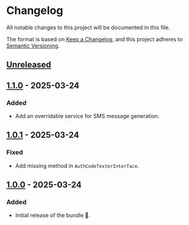 # Changelog

All notable changes to this project will be documented in this file.

The format is based on [Keep a Changelog](https://keepachangelog.com/en/1.1.0/),
and this project adheres to [Semantic Versioning](https://semver.org/spec/v2.0.0.html).

## [Unreleased]

## [1.1.0] - 2025-03-24

### Added

- Add an overridable service for SMS message generation.

## [1.0.1] - 2025-03-24

### Fixed

- Add missing method in `AuthCodeTexterInterface`.

## [1.0.0] - 2025-03-24

### Added

- Initial release of the bundle 🎉.

[Unreleased]: https://github.com/umanit/2fa-sms/compare/1.1.0...HEAD

[1.1.0]: https://github.com/umanit/2fa-sms/compare/1.0.1...1.1.0

[1.0.1]: https://github.com/umanit/2fa-sms/compare/1.0.0...1.0.1

[1.0.0]: https://github.com/umanit/2fa-sms/releases/tag/1.0.0
